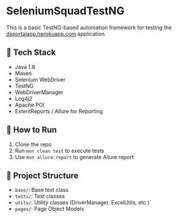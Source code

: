 # SeleniumSquadTestNG

This is a basic TestNG-based automation framework for testing the [dsportalapp.herokuapp.com](https://dsportalapp.herokuapp.com/) application.

## 🔧 Tech Stack
- Java 1.8
- Maven
- Selenium WebDriver
- TestNG
- WebDriverManager
- Log4j2
- Apache POI
- ExtentReports / Allure for Reporting

## 🚀 How to Run
1. Clone the repo
2. Run `mvn clean test` to execute tests
3. Use `mvn allure:report` to generate Allure report

## 📁 Project Structure
- `base/`: Base test class
- `tests/`: Test classes
- `utils/`: Utility classes (DriverManager, ExcelUtils, etc.)
- `pages/`: Page Object Models
